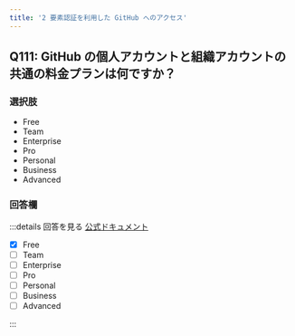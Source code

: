 ```yaml
---
title: '2 要素認証を利用した GitHub へのアクセス'
---
```


## Q111: GitHub の個人アカウントと組織アカウントの共通の料金プランは何ですか？

### 選択肢

- Free
- Team
- Enterprise
- Pro
- Personal
- Business
- Advanced

### 回答欄

:::details 回答を見る
[公式ドキュメント](hhttps://docs.github.com/ja/get-started/learning-about-github/githubs-plans)

- [x] Free
- [ ] Team
- [ ] Enterprise
- [ ] Pro
- [ ] Personal
- [ ] Business
- [ ] Advanced

:::
